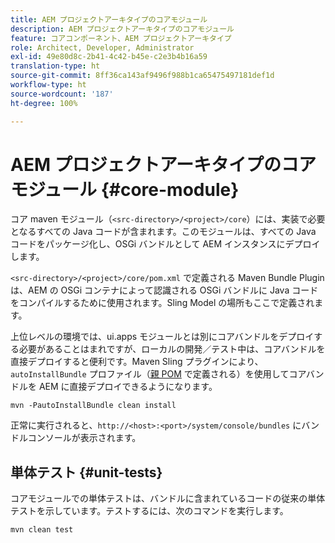 ```yaml
---
title: AEM プロジェクトアーキタイプのコアモジュール
description: AEM プロジェクトアーキタイプのコアモジュール
feature: コアコンポーネント、AEM プロジェクトアーキタイプ
role: Architect, Developer, Administrator
exl-id: 49e80d8c-2b41-4c42-b45e-c2e3b4b16a59
translation-type: ht
source-git-commit: 8ff36ca143af9496f988b1ca65475497181def1d
workflow-type: ht
source-wordcount: '187'
ht-degree: 100%

---
```


# AEM プロジェクトアーキタイプのコアモジュール {#core-module}

コア maven モジュール（`<src-directory>/<project>/core`）には、実装で必要となるすべての Java コードが含まれます。このモジュールは、すべての Java コードをパッケージ化し、OSGi バンドルとして AEM インスタンスにデプロイします。

`<src-directory>/<project>/core/pom.xml` で定義される Maven Bundle Plugin は、AEM の OSGi コンテナによって認識される OSGi バンドルに Java コードをコンパイルするために使用されます。Sling Model の場所もここで定義されます。

上位レベルの環境では、ui.apps モジュールとは別にコアバンドルをデプロイする必要があることはまれですが、ローカルの開発／テスト中は、コアバンドルを直接デプロイすると便利です。Maven Sling プラグインにより、`autoInstallBundle` プロファイル（[親 POM](/help/developing/archetype/using.md#parent-pom) で定義される）を使用してコアバンドルを AEM に直接デプロイできるようになります。

```shell
mvn -PautoInstallBundle clean install
```

正常に実行されると、`http://<host>:<port>/system/console/bundles` にバンドルコンソールが表示されます。

## 単体テスト {#unit-tests}

コアモジュールでの単体テストは、バンドルに含まれているコードの従来の単体テストを示しています。テストするには、次のコマンドを実行します。

```shell
mvn clean test
```
